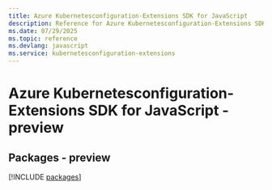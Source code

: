 ```yaml
---
title: Azure Kubernetesconfiguration-Extensions SDK for JavaScript
description: Reference for Azure Kubernetesconfiguration-Extensions SDK for JavaScript
ms.date: 07/29/2025
ms.topic: reference
ms.devlang: javascript
ms.service: kubernetesconfiguration-extensions
---
```

# Azure Kubernetesconfiguration-Extensions SDK for JavaScript - preview
## Packages - preview
[!INCLUDE [packages](kubernetesconfiguration-extensions-index.md)]